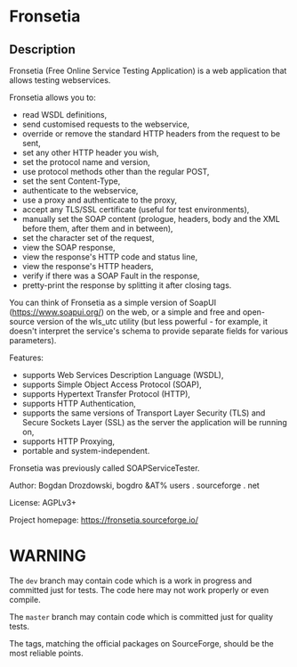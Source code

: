 # Fronsetia #

## Description ##

Fronsetia (Free Online Service Testing Application) is a web application that allows testing webservices.

Fronsetia allows you to:

-   read WSDL definitions,
-   send customised requests to the webservice,
-   override or remove the standard HTTP headers from the request to be sent,
-   set any other HTTP header you wish,
-   set the protocol name and version,
-   use protocol methods other than the regular POST,
-   set the sent Content-Type,
-   authenticate to the webservice,
-   use a proxy and authenticate to the proxy,
-   accept any TLS/SSL certificate (useful for test environments),
-   manually set the SOAP content (prologue, headers, body and the XML before them, after them and in between),
-   set the character set of the request,
-   view the SOAP response,
-   view the response's HTTP code and status line,
-   view the response's HTTP headers,
-   verify if there was a SOAP Fault in the response,
-   pretty-print the response by splitting it after closing tags.

You can think of Fronsetia as a simple version of SoapUI
(<https://www.soapui.org/>) on the web, or a simple and free and
open-source version of the wls_utc utility (but less powerful -
for example, it doesn't interpret the service's schema to provide
separate fields for various parameters).

Features:

-   supports Web Services Description Language (WSDL),
-   supports Simple Object Access Protocol (SOAP),
-   supports Hypertext Transfer Protocol (HTTP),
-   supports HTTP Authentication,
-   supports the same versions of Transport Layer Security (TLS) and Secure Sockets Layer (SSL) as the server the application will be running on,
-   supports HTTP Proxying,
-   portable and system-independent.

Fronsetia was previously called SOAPServiceTester.

Author: Bogdan Drozdowski, bogdro &AT% users . sourceforge . net

License: AGPLv3+

Project homepage: <https://fronsetia.sourceforge.io/>

# WARNING #

The `dev` branch may contain code which is a work in progress and committed just for tests. The code here may not work properly or even compile.

The `master` branch may contain code which is committed just for quality tests.

The tags, matching the official packages on SourceForge, should be the most reliable points.
